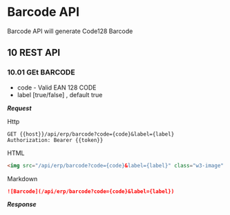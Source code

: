 # Barcode API

Barcode API will generate Code128 Barcode

## 10 REST API

### 10.01 GEt BARCODE

- code - Valid EAN 128 CODE
- label [true/false] , default true

***Request***

Http

```http
GET {{host}}/api/erp/barcode?code={code}&label={label}
Authorization: Bearer {{token}}
```

HTML

```html
<img src="/api/erp/barcode?code={code}&label={label}" class="w3-image"  :alt="code">
```

Markdown

```md
![Barcode](/api/erp/barcode?code={code}&label={label})
```

***Response***

